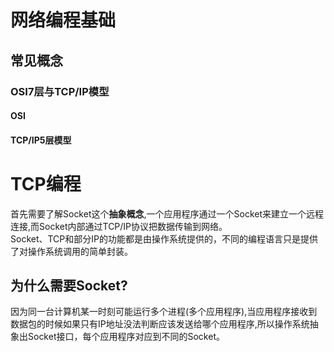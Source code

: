 # 网络编程基础
## 常见概念
### OSI7层与TCP/IP模型
#### OSI
#### TCP/IP5层模型
# TCP编程
首先需要了解Socket这个**抽象概念**,一个应用程序通过一个Socket来建立一个远程连接,而Socket内部通过TCP/IP协议把数据传输到网络。   
Socket、TCP和部分IP的功能都是由操作系统提供的，不同的编程语言只是提供了对操作系统调用的简单封装。
## 为什么需要Socket?
因为同一台计算机某一时刻可能运行多个进程(多个应用程序),当应用程序接收到数据包的时候如果只有IP地址没法判断应该发送给哪个应用程序,所以操作系统抽象出Socket接口，每个应用程序对应到不同的Socket。